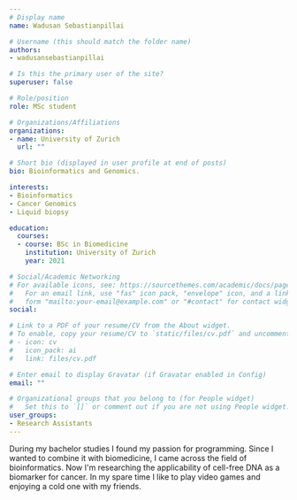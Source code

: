 ```yaml
---
# Display name
name: Wadusan Sebastianpillai

# Username (this should match the folder name)
authors:
- wadusansebastianpillai

# Is this the primary user of the site?
superuser: false

# Role/position
role: MSc student

# Organizations/Affiliations
organizations:
- name: University of Zurich
  url: ""

# Short bio (displayed in user profile at end of posts)
bio: Bioinformatics and Genomics.

interests:
- Bioinformatics
- Cancer Genomics
- Liquid biopsy

education:
  courses:
  - course: BSc in Biomedicine
    institution: University of Zurich
    year: 2021

# Social/Academic Networking
# For available icons, see: https://sourcethemes.com/academic/docs/page-builder/#icons
#   For an email link, use "fas" icon pack, "envelope" icon, and a link in the
#   form "mailto:your-email@example.com" or "#contact" for contact widget.
social:

# Link to a PDF of your resume/CV from the About widget.
# To enable, copy your resume/CV to `static/files/cv.pdf` and uncomment the lines below.
# - icon: cv
#   icon_pack: ai
#   link: files/cv.pdf

# Enter email to display Gravatar (if Gravatar enabled in Config)
email: ""

# Organizational groups that you belong to (for People widget)
#   Set this to `[]` or comment out if you are not using People widget.
user_groups:
- Research Assistants
---
```


During my bachelor studies I found my passion for programming.
Since I wanted to combine it with biomedicine, I came across the field of bioinformatics.
Now I'm researching the applicability of cell-free DNA as a biomarker for cancer.
In my spare time I like to play video games and enjoying a cold one with my friends.
